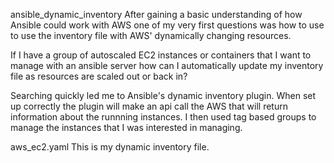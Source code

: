 ansible_dynamic_inventory
After gaining a basic understanding of how Ansible could work with AWS one of my very first questions was how to use to use the inventory file with AWS' dynamically changing resources.

If I have a group of autoscaled EC2 instances or containers that I want to manage with an ansible server how can I automatically update my inventory file as resources are scaled out or back in?

Searching quickly led me to Ansible's dynamic inventory plugin. When set up correctly the plugin will make an api call the AWS that will return information about the runnning instances. I then used tag based groups to manage the instances that I was interested in managing.

aws_ec2.yaml
This is my dynamic inventory file.